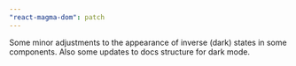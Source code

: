 ```yaml
---
"react-magma-dom": patch
---
```


Some minor adjustments to the appearance of inverse (dark) states in some components. Also some updates to docs structure for dark mode.
